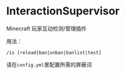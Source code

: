 # InteractionSupervisor

Minecraft 玩家互动检测/管理插件

用法：

```
/is [reload|ban|unban|banlist|test]
```

请在`config.yml`里配置所需的屏蔽词